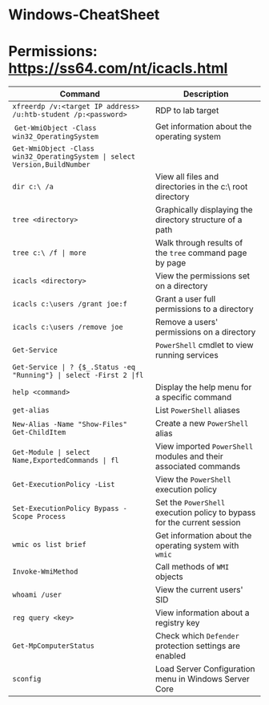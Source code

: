 # Windows-CheatSheet
# Permissions: https://ss64.com/nt/icacls.html
| **Command**                                                    | **Description**                                                         |
| -------------------------------------------------------------- | ----------------------------------------------------------------------- |
| `xfreerdp /v:<target IP address> /u:htb-student /p:<password>` | RDP to lab target                                                       |
|  `Get-WmiObject -Class win32_OperatingSystem`                  | Get information about the operating system                              |
| `Get-WmiObject -Class win32_OperatingSystem \| select Version,BuildNumber`                                                               |
| `dir c:\ /a`                                                   | View all files and directories in the c:\ root directory                |
| `tree <directory>`                                             | Graphically displaying the directory structure of a path                |
| `tree c:\ /f \| more`                                          | Walk through results of the `tree` command page by page                 |
| `icacls <directory>`                                           | View the permissions set on a directory                                 |
| `icacls c:\users /grant joe:f`                                 | Grant a user full permissions to a directory                            |
| `icacls c:\users /remove joe`                                  | Remove a users' permissions on a directory                              |
| `Get-Service`                                                  | `PowerShell` cmdlet to view running services                            |
| `Get-Service \| ? {$_.Status -eq "Running"} \| select -First 2 \|fl`                                                                     |
| `help <command>`                                               | Display the help menu for a specific command                            |
| `get-alias`                                                    | List `PowerShell` aliases                                               |
| `New-Alias -Name "Show-Files" Get-ChildItem`                   | Create a new `PowerShell` alias                                         |
| `Get-Module \| select Name,ExportedCommands \| fl`             | View imported `PowerShell` modules and their associated commands        |
| `Get-ExecutionPolicy -List`                                    | View the `PowerShell` execution policy                                  |
| `Set-ExecutionPolicy Bypass -Scope Process`                    | Set the `PowerShell` execution policy to bypass for the current session |
| `wmic os list brief`                                           | Get information about the operating system with `wmic`                  |
| `Invoke-WmiMethod`                                             | Call methods of `WMI` objects                                           |
| `whoami /user`                                                 | View the current users' SID                                             |
| `reg query <key>`                                              | View information about a registry key                                   |
| `Get-MpComputerStatus`                                         | Check which `Defender` protection settings are enabled                  |
| `sconfig`                                                      | Load Server Configuration menu in Windows Server Core                   |

